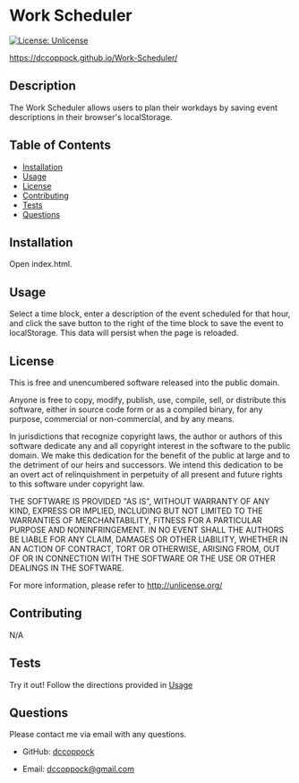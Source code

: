 # Work Scheduler
[![License: Unlicense](https://img.shields.io/badge/license-Unlicense-blue.svg)](http://unlicense.org/)

https://dccoppock.github.io/Work-Scheduler/

## Description

The Work Scheduler allows users to plan their workdays by saving event descriptions in their browser's localStorage.

## Table of Contents

  - [Installation](#installation)
  - [Usage](#usage)
  - [License](#license)
  - [Contributing](#contributing)
  - [Tests](#tests)
  - [Questions](#questions)

## Installation

Open index.html.

## Usage

Select a time block, enter a description of the event scheduled for that hour, and click the save button to the right of the time block to save the event to localStorage. This data will persist when the page is reloaded.

## License

This is free and unencumbered software released into the public domain.

Anyone is free to copy, modify, publish, use, compile, sell, or
distribute this software, either in source code form or as a compiled
binary, for any purpose, commercial or non-commercial, and by any
means.

In jurisdictions that recognize copyright laws, the author or authors
of this software dedicate any and all copyright interest in the
software to the public domain. We make this dedication for the benefit
of the public at large and to the detriment of our heirs and
successors. We intend this dedication to be an overt act of
relinquishment in perpetuity of all present and future rights to this
software under copyright law.

THE SOFTWARE IS PROVIDED "AS IS", WITHOUT WARRANTY OF ANY KIND,
EXPRESS OR IMPLIED, INCLUDING BUT NOT LIMITED TO THE WARRANTIES OF
MERCHANTABILITY, FITNESS FOR A PARTICULAR PURPOSE AND NONINFRINGEMENT.
IN NO EVENT SHALL THE AUTHORS BE LIABLE FOR ANY CLAIM, DAMAGES OR
OTHER LIABILITY, WHETHER IN AN ACTION OF CONTRACT, TORT OR OTHERWISE,
ARISING FROM, OUT OF OR IN CONNECTION WITH THE SOFTWARE OR THE USE OR
OTHER DEALINGS IN THE SOFTWARE.

For more information, please refer to <http://unlicense.org/>

## Contributing

N/A

## Tests

Try it out! Follow the directions provided in [Usage](#usage)

## Questions

Please contact me via email with any questions.

  - GitHub: [dccoppock](https://github.com/dccoppock)

  - Email: [dccoppock@gmail.com](mailto:dccoppock@gmail.com)
